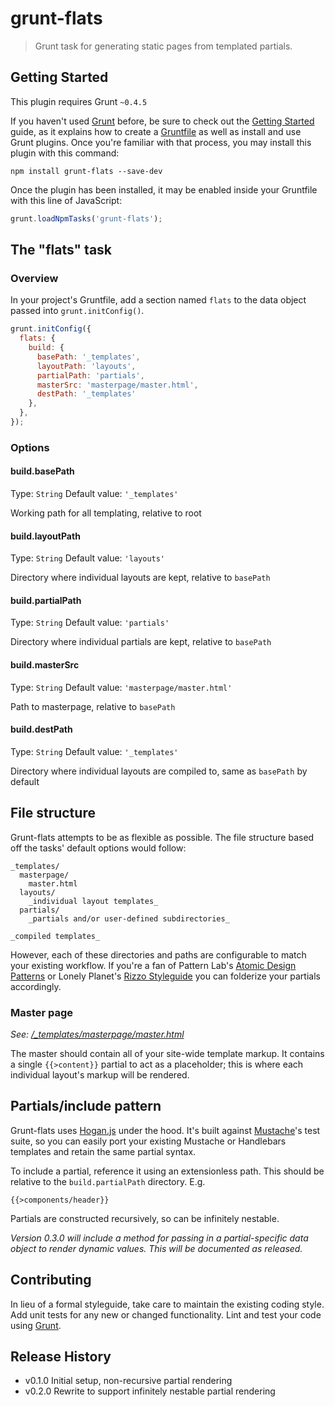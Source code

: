 # grunt-flats

> Grunt task for generating static pages from templated partials.

## Getting Started
This plugin requires Grunt `~0.4.5`

If you haven't used [Grunt](http://gruntjs.com/) before, be sure to check out the [Getting Started](http://gruntjs.com/getting-started) guide, as it explains how to create a [Gruntfile](http://gruntjs.com/sample-gruntfile) as well as install and use Grunt plugins. Once you're familiar with that process, you may install this plugin with this command:

```shell
npm install grunt-flats --save-dev
```

Once the plugin has been installed, it may be enabled inside your Gruntfile with this line of JavaScript:

```js
grunt.loadNpmTasks('grunt-flats');
```

## The "flats" task

### Overview
In your project's Gruntfile, add a section named `flats` to the data object passed into `grunt.initConfig()`.

```js
grunt.initConfig({
  flats: {
    build: {
      basePath: '_templates',
      layoutPath: 'layouts',
      partialPath: 'partials',
      masterSrc: 'masterpage/master.html',
      destPath: '_templates'
    },
  },
});
```

### Options

#### build.basePath
Type: `String`
Default value: `'_templates'`

Working path for all templating, relative to root

#### build.layoutPath
Type: `String`
Default value: `'layouts'`

Directory where individual layouts are kept, relative to `basePath`

#### build.partialPath
Type: `String`
Default value: `'partials'`

Directory where individual partials are kept, relative to `basePath`

#### build.masterSrc
Type: `String`
Default value: `'masterpage/master.html'`

Path to masterpage, relative to `basePath`

#### build.destPath
Type: `String`
Default value: `'_templates'`

Directory where individual layouts are compiled to, same as `basePath` by default

## File structure

Grunt-flats attempts to be as flexible as possible. The file structure based off the tasks' default options would follow:

```
_templates/
  masterpage/
    master.html
  layouts/
    _individual layout templates_
  partials/
    _partials and/or user-defined subdirectories_

_compiled templates_
```

However, each of these directories and paths are configurable to match your existing workflow. If you're a fan of Pattern Lab's [Atomic Design Patterns](http://patternlab.io/docs/pattern-organization.html) or Lonely Planet's [Rizzo Styleguide](http://rizzo.lonelyplanet.com/styleguide) you can folderize your partials accordingly.

### Master page

_See: [/_templates/masterpage/master.html](https://github.com/adamduncan/grunt-flats/blob/master/_templates/masterpage/master.html)_

The master should contain all of your site-wide template markup. It contains a single `{{>content}}` partial to act as a placeholder; this is where each individual layout's markup will be rendered.

## Partials/include pattern

Grunt-flats uses [Hogan.js](http://twitter.github.io/hogan.js/) under the hood. It's built against [Mustache](http://mustache.github.io/mustache.5.html)'s test suite, so you can easily port your existing Mustache or Handlebars templates and retain the same partial syntax.

To include a partial, reference it using an extensionless path. This should be relative to the `build.partialPath` directory. E.g.

```
{{>components/header}}
```

Partials are constructed recursively, so can be infinitely nestable.

_Version 0.3.0 will include a method for passing in a partial-specific data object to render dynamic values. This will be documented as released._


## Contributing
In lieu of a formal styleguide, take care to maintain the existing coding style. Add unit tests for any new or changed functionality. Lint and test your code using [Grunt](http://gruntjs.com/).

## Release History
- v0.1.0 Initial setup, non-recursive partial rendering
- v0.2.0 Rewrite to support infinitely nestable partial rendering